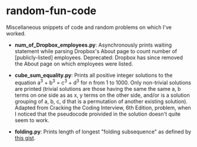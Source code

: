 # random-fun-code
Miscellaneous snippets of code and random problems on which I've worked.

* __num_of_Dropbox_employees.py__: Asynchronously prints waiting statement while parsing Dropbox's About page to count number of [publicly-listed] employees. Deprecated: Dropbox has since removed the About page on which employees were listed.

* __cube_sum_equality.py__: Prints all positive integer solutions to the equation a<sup>3</sup> + b<sup>3</sup> = c<sup>3</sup> + d<sup>3</sup> for n from 1 to 1000. Only non-trivial solutions are printed (trivial solutions are those having the same the same a, b terms on one side as as x, y terms on the other side, and/or is a solution grouping of a, b, c, d that is a permutation of another existing solution). Adapted from Cracking the Coding Interview, 6th Edition, problem, when I noticed that the pseudocode proivided in the solution doesn't quite seem to work.

* __folding.py__: Prints length of longest "folding subsequence" as defined by [this gist](https://gist.github.com/whoshuu/6ec6da7ecb50834817a0).
